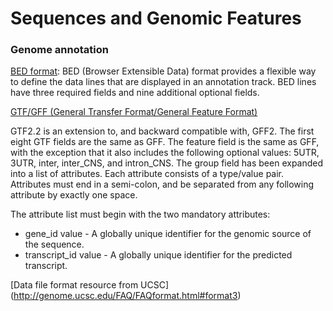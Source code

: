 # Sequences and Genomic Features

### Genome annotation

[BED format](http://genome.ucsc.edu/FAQ/FAQformat.html#format1): BED (Browser Extensible Data) format provides a flexible way to define the data lines that are displayed in an annotation track. BED lines have three required fields and nine additional optional fields. 

[GTF/GFF (General Transfer Format/General Feature Format) ](http://genome.ucsc.edu/FAQ/FAQformat.html#format4) 

GTF2.2 is an extension to, and backward compatible with, GFF2. The first eight GTF fields are the same as GFF. The feature field is the same as GFF, with the exception that it also includes the following optional values: 5UTR, 3UTR, inter, inter_CNS, and intron_CNS. The group field has been expanded into a list of attributes. Each attribute consists of a type/value pair. Attributes must end in a semi-colon, and be separated from any following attribute by exactly one space.

The attribute list must begin with the two mandatory attributes:

- gene_id value - A globally unique identifier for the genomic source of the sequence.
- transcript_id value - A globally unique identifier for the predicted transcript.

[Data file format resource from UCSC] (http://genome.ucsc.edu/FAQ/FAQformat.html#format3)


